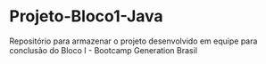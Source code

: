# Projeto-Bloco1-Java
Repositório para armazenar o projeto desenvolvido em equipe para conclusão do Bloco I - Bootcamp Generation Brasil
